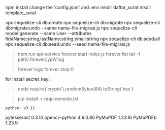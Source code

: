 npm install
change the 'config.json' and .env
mkdir daftar_surat
mkdir template_surat

npx sequelize-cli db:create
npx sequelize-cli db:migrate
npx sequelize-cli db:migrate:undo --name nama-file-migrasi.js
npx sequelize-cli model:generate --name User --attributes firstName:string,lastName:string,email:string
npx sequelize-cli db:seed:all
npx sequelize-cli db:seed:undo --seed nama-file-migrasi.js

> npm run api-service
> forever start index.js
> forever list
> tail -f path/.forever/jypW.log

> forever logs
> forever stop 0

for install secret_key:

<!-- secret key -->

> node
> require('crypto').randomBytes(64).toString('hex')

> pip install -r requirements.txt

`python: v3.11`

pytesseract 0.3.10
opencv-python 4.9.0.80
PyMuPDF 1.23.16
PyMuPDFb 1.23.9
